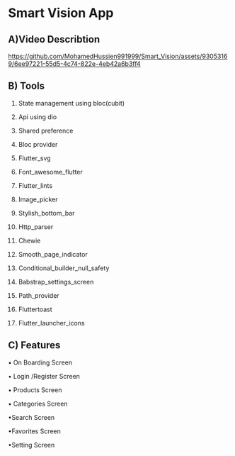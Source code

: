 
# Smart Vision App 

## A)Video Describtion

https://github.com/MohamedHussien991999/Smart_Vision/assets/93053169/6ee97221-55d5-4c74-822e-4eb42a6b3ff4

##   B) Tools 

1) State management using bloc(cubit)

2) Api using dio

3) Shared preference

4) Bloc provider

5) Flutter_svg

6) Font_awesome_flutter

7) Flutter_lints

8) Image_picker

9) Stylish_bottom_bar

10) Http_parser

11) Chewie

12) Smooth_page_indicator

13) Conditional_builder_null_safety

14) Babstrap_settings_screen

15) Path_provider

16) Fluttertoast

17) Flutter_launcher_icons

## C) Features
• On Boarding Screen

• Login /Register Screen

• Products Screen

• Categories Screen

•Search Screen

•Favorites Screen

•Setting Screen

